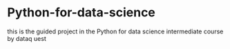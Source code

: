 # Python-for-data-science
this is the guided project in the Python for data science intermediate course by dataq uest
